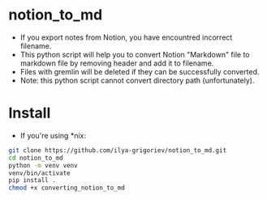 # notion_to_md

- If you export notes from Notion, you have encountred incorrect filename.
- This python script will help you to convert Notion "Markdown" file to markdown file by removing header and add it to filename.
- Files with gremlin will be deleted if they can be successfully converted.
- Note: this python script cannot convert directory path (unfortunately).

# Install

- If you're using \*nix:

```bash
git clone https://github.com/ilya-grigoriev/notion_to_md.git
cd notion_to_md
python -m venv venv
venv/bin/activate
pip install .
chmod +x converting_notion_to_md
```
